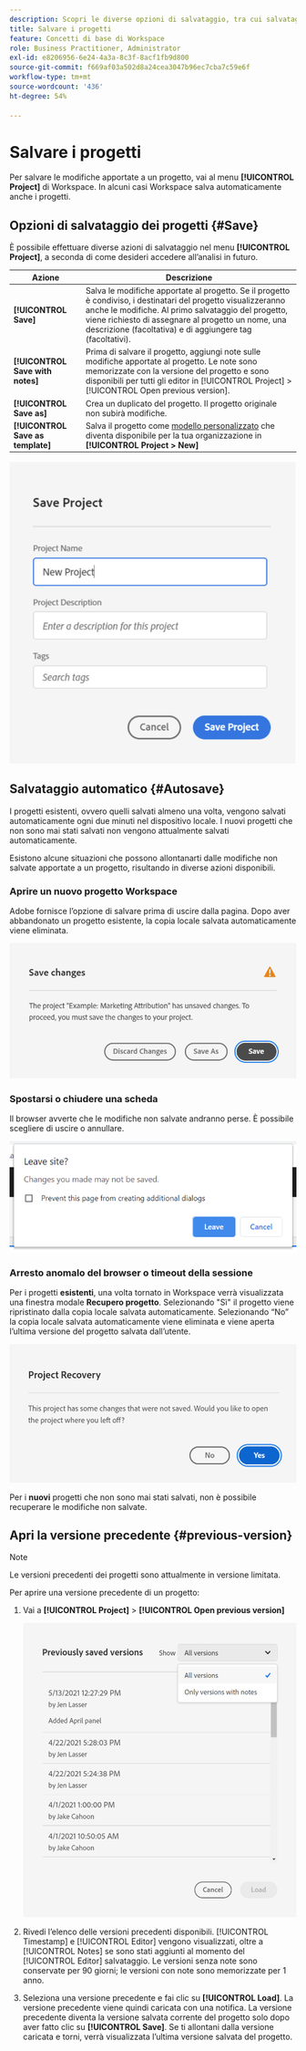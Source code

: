```yaml
---
description: Scopri le diverse opzioni di salvataggio, tra cui salvataggio automatico, salvataggio con nome, salvataggio con nome e apertura delle versioni precedenti.
title: Salvare i progetti
feature: Concetti di base di Workspace
role: Business Practitioner, Administrator
exl-id: e8206956-6e24-4a3a-8c3f-8acf1fb9d800
source-git-commit: f669af03a502d8a24cea3047b96ec7cba7c59e6f
workflow-type: tm+mt
source-wordcount: '436'
ht-degree: 54%

---
```


# Salvare i progetti

Per salvare le modifiche apportate a un progetto, vai al menu **[!UICONTROL Project]** di Workspace. In alcuni casi Workspace salva automaticamente anche i progetti.

## Opzioni di salvataggio dei progetti {#Save}

È possibile effettuare diverse azioni di salvataggio nel menu **[!UICONTROL Project]**, a seconda di come desideri accedere all’analisi in futuro.

| Azione | Descrizione |
|---|---| 
| **[!UICONTROL Save]** | Salva le modifiche apportate al progetto. Se il progetto è condiviso, i destinatari del progetto visualizzeranno anche le modifiche. Al primo salvataggio del progetto, viene richiesto di assegnare al progetto un nome, una descrizione (facoltativa) e di aggiungere tag (facoltativi). |
| **[!UICONTROL Save with notes]** | Prima di salvare il progetto, aggiungi note sulle modifiche apportate al progetto. Le note sono memorizzate con la versione del progetto e sono disponibili per tutti gli editor in [!UICONTROL Project] > [!UICONTROL Open previous version]. |
| **[!UICONTROL Save as]** | Crea un duplicato del progetto. Il progetto originale non subirà modifiche. |
| **[!UICONTROL Save as template]** | Salva il progetto come [modello personalizzato](https://experienceleague.adobe.com/docs/analytics/analyze/analysis-workspace/build-workspace-project/starter-projects.html?lang=it) che diventa disponibile per la tua organizzazione in **[!UICONTROL Project > New]** |

![](assets/save-project.png)

## Salvataggio automatico {#Autosave}

I progetti esistenti, ovvero quelli salvati almeno una volta, vengono salvati automaticamente ogni due minuti nel dispositivo locale. I nuovi progetti che non sono mai stati salvati non vengono attualmente salvati automaticamente.

Esistono alcune situazioni che possono allontanarti dalle modifiche non salvate apportate a un progetto, risultando in diverse azioni disponibili.

### Aprire un nuovo progetto Workspace

Adobe fornisce l’opzione di salvare prima di uscire dalla pagina. Dopo aver abbandonato un progetto esistente, la copia locale salvata automaticamente viene eliminata.

![](assets/existing-save.png)

### Spostarsi o chiudere una scheda

Il browser avverte che le modifiche non salvate andranno perse. È possibile scegliere di uscire o annullare.

![](assets/browser-image.png)

### Arresto anomalo del browser o timeout della sessione

Per i progetti **esistenti**, una volta tornato in Workspace verrà visualizzata una finestra modale **Recupero progetto**. Selezionando &quot;Sì&quot; il progetto viene ripristinato dalla copia locale salvata automaticamente. Selezionando “No” la copia locale salvata automaticamente viene eliminata e viene aperta l’ultima versione del progetto salvata dall’utente.

![](assets/project-recovery.png)

Per i **nuovi** progetti che non sono mai stati salvati, non è possibile recuperare le modifiche non salvate.

## Apri la versione precedente {#previous-version}

>[!NOTE]
>
>Le versioni precedenti dei progetti sono attualmente in versione limitata.

Per aprire una versione precedente di un progetto:

1. Vai a **[!UICONTROL Project]** > **[!UICONTROL Open previous version]**

   ![](assets/previous-versions.png)

1. Rivedi l’elenco delle versioni precedenti disponibili.
   [!UICONTROL Timestamp] e  [!UICONTROL Editor] vengono visualizzati, oltre a  [!UICONTROL Notes] se sono stati aggiunti al momento del  [!UICONTROL Editor] salvataggio. Le versioni senza note sono conservate per 90 giorni; le versioni con note sono memorizzate per 1 anno.
1. Seleziona una versione precedente e fai clic su **[!UICONTROL Load]**.
La versione precedente viene quindi caricata con una notifica. La versione precedente diventa la versione salvata corrente del progetto solo dopo aver fatto clic su **[!UICONTROL Save]**. Se ti allontani dalla versione caricata e torni, verrà visualizzata l’ultima versione salvata del progetto.
